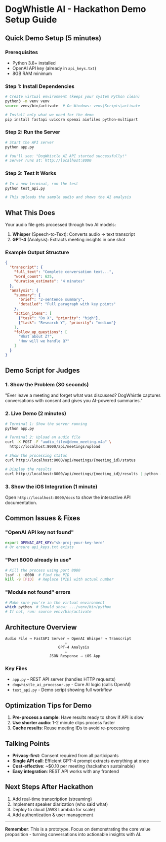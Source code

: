 # DogWhistle AI - Hackathon Demo Setup Guide

## Quick Demo Setup (5 minutes)

### Prerequisites
- Python 3.8+ installed
- OpenAI API key (already in `api_keys.txt`)
- 8GB RAM minimum

### Step 1: Install Dependencies
```bash
# Create virtual environment (keeps your system Python clean)
python3 -m venv venv
source venv/bin/activate  # On Windows: venv\Scripts\activate

# Install only what we need for the demo
pip install fastapi uvicorn openai aiofiles python-multipart
```

### Step 2: Run the Server
```bash
# Start the API server
python app.py

# You'll see: "DogWhistle AI API started successfully!"
# Server runs at: http://localhost:8000
```

### Step 3: Test It Works
```bash
# In a new terminal, run the test
python test_api.py

# This uploads the sample audio and shows the AI analysis
```

## What This Does

Your audio file gets processed through two AI models:

1. **Whisper** (Speech-to-Text): Converts audio → text transcript
2. **GPT-4** (Analysis): Extracts meeting insights in one shot

### Example Output Structure
```json
{
  "transcript": {
    "full_text": "Complete conversation text...",
    "word_count": 625,
    "duration_estimate": "4 minutes"
  },
  "analysis": {
    "summary": {
      "brief": "2-sentence summary",
      "detailed": "Full paragraph with key points"
    },
    "action_items": [
      {"task": "Do X", "priority": "high"},
      {"task": "Research Y", "priority": "medium"}
    ],
    "follow_up_questions": [
      "What about Z?",
      "How will we handle Q?"
    ]
  }
}
```

## Demo Script for Judges

### 1. Show the Problem (30 seconds)
"Ever leave a meeting and forget what was discussed? DogWhistle captures conversations with consent and gives you AI-powered summaries."

### 2. Live Demo (2 minutes)
```bash
# Terminal 1: Show the server running
python app.py

# Terminal 2: Upload an audio file
curl -X POST -F "audio_file=@demo_meeting.m4a" \
  http://localhost:8000/api/meetings/upload

# Show the processing status
curl http://localhost:8000/api/meetings/{meeting_id}/status

# Display the results
curl http://localhost:8000/api/meetings/{meeting_id}/results | python -m json.tool
```

### 3. Show the iOS Integration (1 minute)
Open `http://localhost:8000/docs` to show the interactive API documentation.

## Common Issues & Fixes

### "OpenAI API key not found"
```bash
export OPENAI_API_KEY="sk-proj-your-key-here"
# Or ensure api_keys.txt exists
```

### "Port 8000 already in use"
```bash
# Kill the process using port 8000
lsof -i :8000  # Find the PID
kill -9 [PID]  # Replace [PID] with actual number
```

### "Module not found" errors
```bash
# Make sure you're in the virtual environment
which python  # Should show: .../venv/bin/python
# If not, run: source venv/bin/activate
```

## Architecture Overview

```
Audio File → FastAPI Server → OpenAI Whisper → Transcript
                           ↓
                        GPT-4 Analysis
                           ↓
                    JSON Response → iOS App
```

### Key Files
- `app.py` - REST API server (handles HTTP requests)
- `dogwhistle_ai_processor.py` - Core AI logic (calls OpenAI)
- `test_api.py` - Demo script showing full workflow

## Optimization Tips for Demo

1. **Pre-process a sample**: Have results ready to show if API is slow
2. **Use shorter audio**: 1-2 minute clips process faster
3. **Cache results**: Reuse meeting IDs to avoid re-processing

## Talking Points

- **Privacy-first**: Consent required from all participants
- **Single API call**: Efficient GPT-4 prompt extracts everything at once
- **Cost-effective**: ~$0.10 per meeting (hackathon sustainable)
- **Easy integration**: REST API works with any frontend

## Next Steps After Hackathon

1. Add real-time transcription (streaming)
2. Implement speaker diarization (who said what)
3. Deploy to cloud (AWS Lambda for scale)
4. Add authentication & user management

---

**Remember**: This is a prototype. Focus on demonstrating the core value proposition - turning conversations into actionable insights with AI.